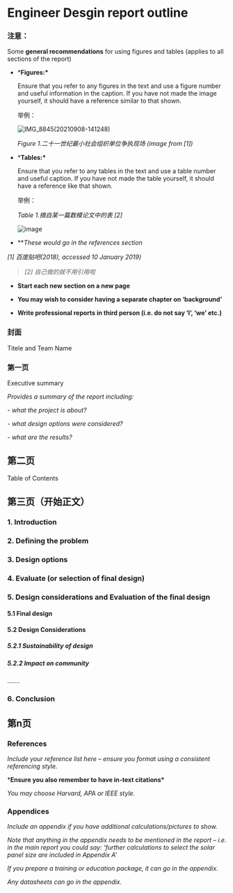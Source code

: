 # Engineer Desgin report outline



### 注意：

Some **general recommendations** for using figures and tables (applies to all sections of the report)

* ***Figures:\***

  Ensure that you refer to any figures in the text and use a figure number and useful information in the caption. If you have not made the image yourself, it should have a reference similar to that shown.

  举例：

  ![IMG_8845(20210908-141248)](https://user-images.githubusercontent.com/88318878/133788672-64497078-ba50-452e-af4e-458187422cf2.JPG)

  *Figure 1.二十一世纪最小社会组织单位争执现场 (image from [1])*

* ***Tables:\***

  Ensure that you refer to any tables in the text and use a table number and useful caption. If you have not made the table yourself, it should have a reference like that shown.

  
  举例：
  
  *Table 1.摘自某一篇数模论文中的表 [2]*
 
   ![image](https://user-images.githubusercontent.com/88318878/133788926-a2111480-1e19-4b2c-a087-65aa05f043a8.png)

* ***These would go in the references section*

*[1] 百度贴吧(2018), accessed 10 January 2019)* 

>  *[2] 自己做的就不用引用啦*



* **Start each new section on a new page**

* **You may wish to consider having a separate chapter on ‘background’**

* **Write professional reports in third person (i.e. do not say ‘I’, ‘we’ etc.)**

  

### 封面

Titele and Team Name



### 第一页

Executive summary

*Provides a summary of the report including:*

\-     *what the project is about?*

\-    *what design options were considered?*

\-    *what are the results?*



## 第二页

Table of Contents



## 第三页（开始正文）

### 1. Introduction

### 2. Defining the problem

### 3. Design options

### 4. Evaluate (or selection of final design)

### 5. Design considerations and Evaluation of the final design

#### 5.1 Final design

#### 5.2 Design Considerations

##### 5.2.1  Sustainability of design

##### 5.2.2 Impact on community

.......

### 6. Conclusion



## 第n页

### References

*Include your reference list here – ensure you format using a consistent referencing style.*

***Ensure you also remember to have in-text citations\***

*You may choose Harvard, APA or IEEE style.*

### Appendices

 *Include an appendix if you have additional calculations/pictures to show.*

*Note that anything in the appendix needs to be mentioned in the report – i.e. in the main report you could say: ‘further calculations to select the solar panel size are included in Appendix A’*

*If you prepare a training or education package, it can go in the appendix.*

*Any datasheets can go in the appendix.*

 



 

